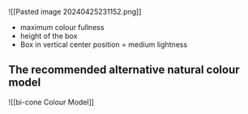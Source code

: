 ![[Pasted image 20240425231152.png]]
- maximum colour fullness
- height of the box
- Box in vertical center position = medium lightness
## The recommended alternative natural colour model
![[bi-cone Colour Model]]